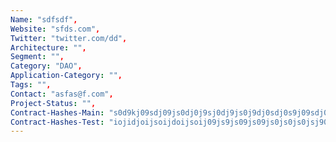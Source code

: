 ```yaml
--- 
Name: "sdfsdf", 
Website: "sfds.com", 
Twitter: "twitter.com/dd", 
Architecture: "",
Segment: "",
Category: "DAO",
Application-Category: "",
Tags: "",
Contact: "asfas@f.com",
Project-Status: "",
Contract-Hashes-Main: "s0d9kj09sdj09js0dj0j9sj0dj9js0j9dj0sdj0s9j09sdj0dsj09djss09dj0dd",
Contract-Hashes-Test: "iojidjoijsoijdoijsoij09js9js09js09js0js0js0jsj90sj09sj0sj0j099s0",
--- 
```

<!--lang:en--> 

<!--lang:es--] 

<!--lang:de--] 

<!--lang:fr--] 

<!--lang:pl--] 

<!--lang:uk--] 

[!--lang:*--> 